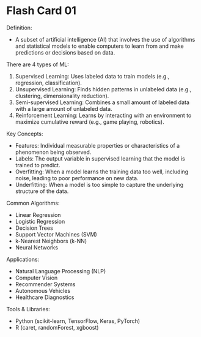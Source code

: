 # Flash Card 01 

Definition:
- A subset of artificial intelligence (AI) that involves the use of algorithms and statistical models to enable computers to learn from and make predictions or decisions based on data.

There are 4 types of ML:
1. Supervised Learning: Uses labeled data to train models (e.g., regression, classification).
2. Unsupervised Learning: Finds hidden patterns in unlabeled data (e.g., clustering, dimensionality reduction).
3. Semi-supervised Learning: Combines a small amount of labeled data with a large amount of unlabeled data.
4. Reinforcement Learning: Learns by interacting with an environment to maximize cumulative reward (e.g., game playing, robotics).

Key Concepts:
- Features: Individual measurable properties or characteristics of a phenomenon being observed.
- Labels: The output variable in supervised learning that the model is trained to predict.
- Overfitting: When a model learns the training data too well, including noise, leading to poor performance on new data.
- Underfitting: When a model is too simple to capture the underlying structure of the data.

Common Algorithms:
- Linear Regression
- Logistic Regression
- Decision Trees
- Support Vector Machines (SVM)
- k-Nearest Neighbors (k-NN)
- Neural Networks

Applications:
- Natural Language Processing (NLP)
- Computer Vision
- Recommender Systems
- Autonomous Vehicles
- Healthcare Diagnostics

Tools & Libraries:
- Python (scikit-learn, TensorFlow, Keras, PyTorch)
- R (caret, randomForest, xgboost)
